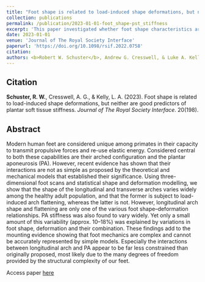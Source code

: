 ```yaml
---
title: "Foot shape is related to load-induced shape deformations, but neither are good predictors of plantar soft tissue stiffness"
collection: publications
permalink: /publication/2023-01-01-foot_shape-pst_stiffness
excerpt: 'This paper investigated whether foot shape characteristics are related to foot deformations and whether either of the two, or their combination, could predict plantar soft tissue stiffness.'
date: 2023-01-01
venue: 'Journal of The Royal Society Interface'
paperurl: 'https://doi.org/10.1098/rsif.2022.0758'
citation: 
authors: <b>Robert W. Schuster</b>, Andrew G. Cresswell, & Luke A. Kelly
---
```

## Citation
**Schuster, R. W.**, Cresswell, A. G., & Kelly, L. A. (2023). Foot shape is related to load-induced shape deformations, but neither are good predictors of plantar soft tissue stiffness. *Journal of The Royal Society Interface*. 20(198).

## Abstract  
Modern human feet are considered unique among primates in their capacity to transmit propulsive forces and re-use elastic energy. Considered central to both these capabilities are their arched configuration and the plantar aponeurosis (PA). However, recent evidence has shown that their interactions are not as simple as proposed by the theoretical and mechanical models that established their significance. Using three-dimensional foot scans and statistical shape and deformation modelling, we show that the shape of the longitudinal and transverse arches varies widely among the healthy adult population, and that the former is subject to load-induced arch flattening, whereas the latter is not. However, longitudinal arch shape and flattening are only one of the various foot shape–deformation relationships. PA stiffness was also found to vary widely. Yet only a small amount of this variability (approx. 10–18%) was explained by variations in foot shape, deformation and their combination. These findings add to the mounting evidence showing that foot mechanics are complex and cannot be accurately represented by simple models. Especially the interactions between longitudinal arch and PA appear to be far less constrained than originally proposed, most likely due to the many degrees of freedom provided by the structural complexity of our feet.  
  
  
Access paper [here](https://doi.org/10.1098/rsif.2022.0758)
